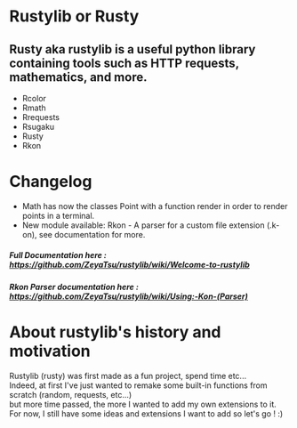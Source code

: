 # Rustylib or Rusty
## Rusty aka rustylib is a useful python library containing tools such as HTTP requests, mathematics, and more.

* Rcolor
* Rmath
* Rrequests
* Rsugaku
* Rusty
* Rkon

# Changelog
* Math has now the classes Point with a function render in order to render points in a terminal. 
* New module available: Rkon - A parser for a custom file extension (.k-on), see documentation for more.

##### Full Documentation here : https://github.com/ZeyaTsu/rustylib/wiki/Welcome-to-rustylib
##### Rkon Parser documentation here : https://github.com/ZeyaTsu/rustylib/wiki/Using:-Kon-(Parser)
 

# About rustylib's history and motivation
Rustylib (rusty) was first made as a fun project, spend time etc...<br/>
Indeed, at first I've just wanted to remake some built-in functions from scratch (random, requests, etc...) <br/>
but more time passed, the more I wanted to add my own extensions to it. <br/>
For now, I still have some ideas and extensions I want to add so let's go ! :) <br/>